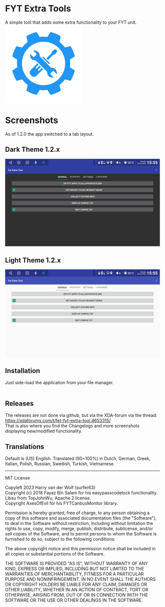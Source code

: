 
# FYT Extra Tools
A simple tool that adds some extra functionality to your FYT unit.<br>
![logo](https://github.com/hvdwolf/FET/raw/main/images/logo.png)

# Screenshots
As of 1.2.0 the app switched to a tab layout.<br>
## Dark Theme 1.2.x
![dark theme](https://github.com/hvdwolf/FET/raw/main/images/darktheme.png)
## Light Theme 1.2.x
![light theme](https://github.com/hvdwolf/FET/raw/main/images/lighttheme.png)


## Installation
Just side-load the application from your file manager.<br><br>

## Releases
The releases are not done via github, but via the XDA-forum via the thread: https://xdaforums.com/t/fet-fyt-extra-tool.4653315/ <br>
That is also where you find the Changelogs and more screenshots displaying new/modified functionality.

## Translations
Default is (US) English. Translated (90~100%) in Dutch, German, Greek, Italian, Polish, Russian, Swedish, Turkish, Vietnamese.

<HR>
MIT License

Copyleft 2023 Harry van der Wolf (surfer63)<br>
Copyright (c) 2018 Fayaz Bin Salam for his easypasscodelock functionality.<br>
Libsu from TopJohnWu, Apache 2 license.<br>
Copyright AxesOfEvil for his FYTCanbusMonitor library.<br>

Permission is hereby granted, free of charge, to any person obtaining a copy
of this software and associated documentation files (the "Software"), to deal
in the Software without restriction, including without limitation the rights
to use, copy, modify, merge, publish, distribute, sublicense, and/or sell
copies of the Software, and to permit persons to whom the Software is
furnished to do so, subject to the following conditions:

The above copyright notice and this permission notice shall be included in all
copies or substantial portions of the Software.

THE SOFTWARE IS PROVIDED "AS IS", WITHOUT WARRANTY OF ANY KIND, EXPRESS OR
IMPLIED, INCLUDING BUT NOT LIMITED TO THE WARRANTIES OF MERCHANTABILITY,
FITNESS FOR A PARTICULAR PURPOSE AND NONINFRINGEMENT. IN NO EVENT SHALL THE
AUTHORS OR COPYRIGHT HOLDERS BE LIABLE FOR ANY CLAIM, DAMAGES OR OTHER
LIABILITY, WHETHER IN AN ACTION OF CONTRACT, TORT OR OTHERWISE, ARISING FROM,
OUT OF OR IN CONNECTION WITH THE SOFTWARE OR THE USE OR OTHER DEALINGS IN THE
SOFTWARE.
```
